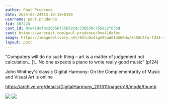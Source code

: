 ```yaml
---
author: Paul Prudence
date: 2024-03-24T15:10:15+0100
username: paul-prudence
fid: 307224
cast_id: 0xe41dafbc20656f25b58cdc330630c765d22f63bd
cast: https://warpcast.com/paul-prudence/0xe41dafbc
image: https://imagedelivery.net/BXluQx4ige9GuW0Ia56BHw/8458d1fa-fd34-4781-5f3a-e863c28f2f00/original
layout: post
---
```

“Computers will do no such thing – art is a matter of judgement not calculation...[].. No one expects a piano to write really good music” (p124)  
  
John Whitney's classic Digital Harmony: On the Complementarity of Music and Visual Art is online  
  
https://archive.org/details/DigitalHarmony_201611/page/n18/mode/thumb  

![](https://imagedelivery.net/BXluQx4ige9GuW0Ia56BHw/8458d1fa-fd34-4781-5f3a-e863c28f2f00/original)
![](https://imagedelivery.net/BXluQx4ige9GuW0Ia56BHw/0fd9ca15-2b61-4ea7-724c-d7c0da338000/original)